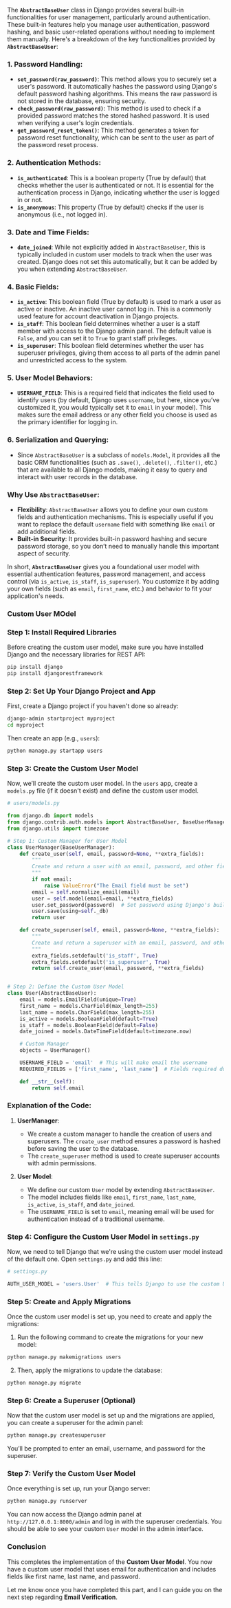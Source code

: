 
The **`AbstractBaseUser`** class in Django provides several built-in functionalities for user management, particularly around authentication. These built-in features help you manage user authentication, password hashing, and basic user-related operations without needing to implement them manually. Here's a breakdown of the key functionalities provided by **`AbstractBaseUser`**:

### 1. **Password Handling**:
   - **`set_password(raw_password)`**: This method allows you to securely set a user's password. It automatically hashes the password using Django's default password hashing algorithms. This means the raw password is not stored in the database, ensuring security.
   - **`check_password(raw_password)`**: This method is used to check if a provided password matches the stored hashed password. It is used when verifying a user's login credentials.
   - **`get_password_reset_token()`**: This method generates a token for password reset functionality, which can be sent to the user as part of the password reset process.

### 2. **Authentication Methods**:
   - **`is_authenticated`**: This is a boolean property (True by default) that checks whether the user is authenticated or not. It is essential for the authentication process in Django, indicating whether the user is logged in or not.
   - **`is_anonymous`**: This property (True by default) checks if the user is anonymous (i.e., not logged in).

### 3. **Date and Time Fields**:
   - **`date_joined`**: While not explicitly added in `AbstractBaseUser`, this is typically included in custom user models to track when the user was created. Django does not set this automatically, but it can be added by you when extending `AbstractBaseUser`.

### 4. **Basic Fields**:
   - **`is_active`**: This boolean field (True by default) is used to mark a user as active or inactive. An inactive user cannot log in. This is a commonly used feature for account deactivation in Django projects.
   - **`is_staff`**: This boolean field determines whether a user is a staff member with access to the Django admin panel. The default value is `False`, and you can set it to `True` to grant staff privileges.
   - **`is_superuser`**: This boolean field determines whether the user has superuser privileges, giving them access to all parts of the admin panel and unrestricted access to the system. 

### 5. **User Model Behaviors**:
   - **`USERNAME_FIELD`**: This is a required field that indicates the field used to identify users (by default, Django uses `username`, but here, since you’ve customized it, you would typically set it to `email` in your model). This makes sure the email address or any other field you choose is used as the primary identifier for logging in.

### 6. **Serialization and Querying**:
   - Since `AbstractBaseUser` is a subclass of `models.Model`, it provides all the basic ORM functionalities (such as `.save()`, `.delete()`, `.filter()`, etc.) that are available to all Django models, making it easy to query and interact with user records in the database.
   
### Why Use `AbstractBaseUser`:
- **Flexibility**: `AbstractBaseUser` allows you to define your own custom fields and authentication mechanisms. This is especially useful if you want to replace the default `username` field with something like `email` or add additional fields.
- **Built-in Security**: It provides built-in password hashing and secure password storage, so you don’t need to manually handle this important aspect of security.

In short, **`AbstractBaseUser`** gives you a foundational user model with essential authentication features, password management, and access control (via `is_active`, `is_staff`, `is_superuser`). You customize it by adding your own fields (such as `email`, `first_name`, etc.) and behavior to fit your application's needs.


### Custom User MOdel


### Step 1: Install Required Libraries

Before creating the custom user model, make sure you have installed Django and the necessary libraries for REST API:

```bash
pip install django
pip install djangorestframework
```

### Step 2: Set Up Your Django Project and App

First, create a Django project if you haven't done so already:

```bash
django-admin startproject myproject
cd myproject
```

Then create an app (e.g., `users`):

```bash
python manage.py startapp users
```

### Step 3: Create the Custom User Model

Now, we’ll create the custom user model. In the `users` app, create a `models.py` file (if it doesn't exist) and define the custom user model.

```python
# users/models.py

from django.db import models
from django.contrib.auth.models import AbstractBaseUser, BaseUserManager
from django.utils import timezone

# Step 1: Custom Manager for User Model
class UserManager(BaseUserManager):
    def create_user(self, email, password=None, **extra_fields):
        """
        Create and return a user with an email, password, and other fields.
        """
        if not email:
            raise ValueError("The Email field must be set")
        email = self.normalize_email(email)
        user = self.model(email=email, **extra_fields)
        user.set_password(password)  # Set password using Django's built-in method
        user.save(using=self._db)
        return user

    def create_superuser(self, email, password=None, **extra_fields):
        """
        Create and return a superuser with an email, password, and other fields.
        """
        extra_fields.setdefault('is_staff', True)
        extra_fields.setdefault('is_superuser', True)
        return self.create_user(email, password, **extra_fields)


# Step 2: Define the Custom User Model
class User(AbstractBaseUser):
    email = models.EmailField(unique=True)
    first_name = models.CharField(max_length=255)
    last_name = models.CharField(max_length=255)
    is_active = models.BooleanField(default=True)
    is_staff = models.BooleanField(default=False)
    date_joined = models.DateTimeField(default=timezone.now)

    # Custom Manager
    objects = UserManager()

    USERNAME_FIELD = 'email'  # This will make email the username
    REQUIRED_FIELDS = ['first_name', 'last_name']  # Fields required during user creation

    def __str__(self):
        return self.email
```

### Explanation of the Code:

1. **UserManager**:
   - We create a custom manager to handle the creation of users and superusers. The `create_user` method ensures a password is hashed before saving the user to the database.
   - The `create_superuser` method is used to create superuser accounts with admin permissions.

2. **User Model**:
   - We define our custom `User` model by extending `AbstractBaseUser`.
   - The model includes fields like `email`, `first_name`, `last_name`, `is_active`, `is_staff`, and `date_joined`.
   - The `USERNAME_FIELD` is set to `email`, meaning email will be used for authentication instead of a traditional username.

### Step 4: Configure the Custom User Model in `settings.py`

Now, we need to tell Django that we're using the custom user model instead of the default one. Open `settings.py` and add this line:

```python
# settings.py

AUTH_USER_MODEL = 'users.User'  # This tells Django to use the custom User model from the 'users' app
```

### Step 5: Create and Apply Migrations

Once the custom user model is set up, you need to create and apply the migrations:

1. Run the following command to create the migrations for your new model:

```bash
python manage.py makemigrations users
```

2. Then, apply the migrations to update the database:

```bash
python manage.py migrate
```

### Step 6: Create a Superuser (Optional)

Now that the custom user model is set up and the migrations are applied, you can create a superuser for the admin panel:

```bash
python manage.py createsuperuser
```

You’ll be prompted to enter an email, username, and password for the superuser.

### Step 7: Verify the Custom User Model

Once everything is set up, run your Django server:

```bash
python manage.py runserver
```

You can now access the Django admin panel at `http://127.0.0.1:8000/admin` and log in with the superuser credentials. You should be able to see your custom `User` model in the admin interface.

### Conclusion

This completes the implementation of the **Custom User Model**. You now have a custom user model that uses email for authentication and includes fields like first name, last name, and password.

Let me know once you have completed this part, and I can guide you on the next step regarding **Email Verification**.
